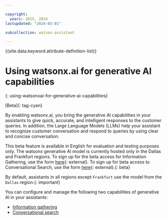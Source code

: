 ```yaml
---

copyright:
  years: 2015, 2024
lastupdated: "2024-03-01"

subcollection: watson-assistant

---
```


{{site.data.keyword.attribute-definition-list}}

# Using watsonx.ai for generative AI capabilities
{: using-watsonxai-for-generative-ai-capabilities}

[Beta]{: tag-cyan}

By enabling watsonx.ai, you bring the generative AI capabilities in your assistants to give quick, accurate, and intelligent responses to the customer queries. In addition, the Large Language Models (LLMs) help your assistant to recognize customer conversation and respond to queries by using clear and concise conversation. 

This beta feature is available in English for evaluation and testing purposes only. The watsonx generative AI model is currently hosted only in the Dallas and Frankfurt regions. To sign up for the beta access for Information Gathering, use the form [here](https://forms.monday.com/forms/5d57f5429e099cfe24462c277efdd058?r=use1){: external}. To sign up for beta access to Conversational Search, use the form [here](https://wkf.ms/4bKDCUh){: external}.{: beta}

By default, assistants in all regions except `Frankfurt` use the model from the `Dallas` region.{: important}

You can configure and manage the following two capabilities of generative AI in your assistants:

- [Information gathering](/docs/watson-assistant?topic=watson-assistant-information-gathering)
- [Conversational search](/docs/watson-assistant?topic=watson-assistant-conversational-search)



